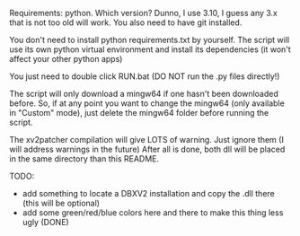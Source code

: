Requirements: python. Which version? Dunno, I use 3.10, I guess any 3.x that is not too old will work.
You also need to have git installed.


You don't need to install python requirements.txt by yourself. The script will use its own python virtual environment and install its dependencies (it won't affect your other python apps)

You just need to double click RUN.bat (DO NOT run the .py files directly!)


The script will only download a mingw64 if one hasn't been downloaded before.
So, if at any point you want to change the mingw64 (only available in "Custom" mode), just delete the mingw64 folder before running the script.

The xv2patcher compilation will give LOTS of warning. Just ignore them (I will address warnings in the future)
After all is done, both dll will be placed in the same directory than this README.


TODO: 
- add something to locate a DBXV2 installation and copy the .dll there (this will be optional)
- add some green/red/blue colors here and there to make this thing less ugly (DONE)
